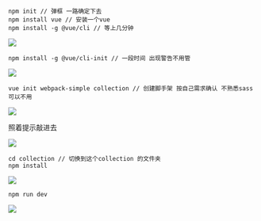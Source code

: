 ```
npm init // 弹框 一路确定下去
npm install vue // 安装一个vue
npm install -g @vue/cli // 等上几分钟
```
![](https://github.com/KamyoChae/Blog/blob/master/essay/images/%E5%9B%BE%E7%89%871.png)
```
npm install -g @vue/cli-init // 一段时间 出现警告不用管
```
![](https://github.com/KamyoChae/Blog/blob/master/essay/images/%E5%9B%BE%E7%89%872.png)
```
vue init webpack-simple collection // 创建脚手架 按自己需求确认 不熟悉sass可以不用
```
![](https://github.com/KamyoChae/Blog/blob/master/essay/images/%E5%9B%BE%E7%89%873.png)

照着提示敲进去

![](https://github.com/KamyoChae/Blog/blob/master/essay/images/%E5%9B%BE%E7%89%874.png)
```
cd collection // 切换到这个collection 的文件夹
npm install
```
![](https://github.com/KamyoChae/Blog/blob/master/essay/images/%E5%9B%BE%E7%89%875.png)
```
npm run dev
```
![](https://github.com/KamyoChae/Blog/blob/master/essay/images/%E5%9B%BE%E7%89%875.png)
